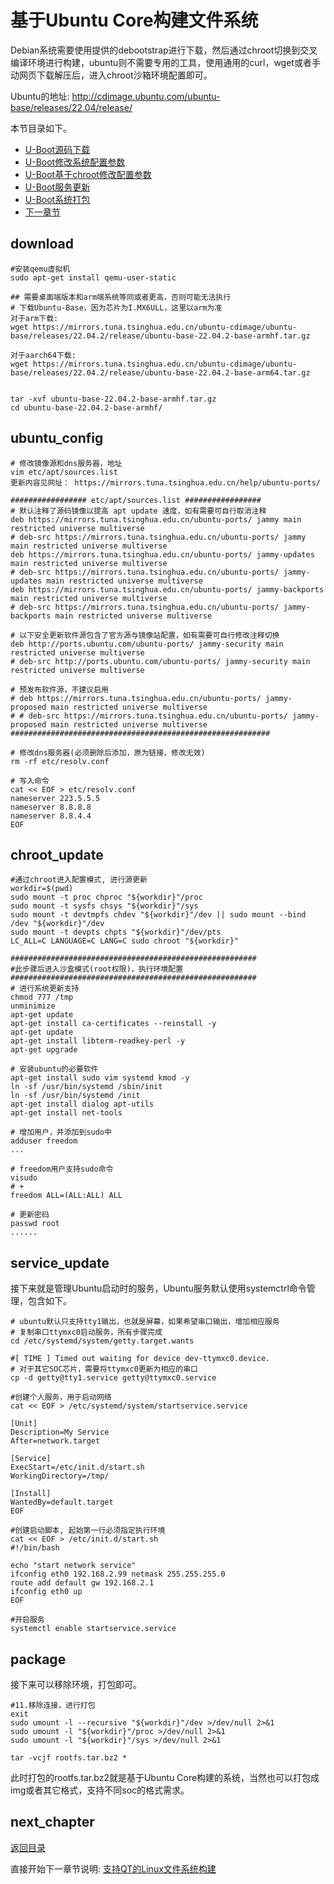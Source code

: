 # 基于Ubuntu Core构建文件系统

Debian系统需要使用提供的debootstrap进行下载，然后通过chroot切换到交叉编译环境进行构建，ubuntu则不需要专用的工具，使用通用的curl，wget或者手动网页下载解压后，进入chroot沙箱环境配置即可。

Ubuntu的地址: <http://cdimage.ubuntu.com/ubuntu-base/releases/22.04/release/>

本节目录如下。

- [U-Boot源码下载](#download)
- [U-Boot修改系统配置参数](#ubuntu_config)
- [U-Boot基于chroot修改配置参数](#chroot_update)
- [U-Boot服务更新](#service_update)
- [U-Boot系统打包](#package)
- [下一章节](#next_chapter)

## download

```shell
#安装qemu虚拟机
sudo apt-get install qemu-user-static

## 需要桌面端版本和arm端系统等同或者更高，否则可能无法执行
# 下载Ubuntu-Base，因为芯片为I.MX6ULL，这里以arm为准
对于arm下载:
wget https://mirrors.tuna.tsinghua.edu.cn/ubuntu-cdimage/ubuntu-base/releases/22.04.2/release/ubuntu-base-22.04.2-base-armhf.tar.gz

对于aarch64下载:
wget https://mirrors.tuna.tsinghua.edu.cn/ubuntu-cdimage/ubuntu-base/releases/22.04.2/release/ubuntu-base-22.04.2-base-arm64.tar.gz


tar -xvf ubuntu-base-22.04.2-base-armhf.tar.gz
cd ubuntu-base-22.04.2-base-armhf/
```

## ubuntu_config

```shell
# 修改镜像源和dns服务器，地址
vim etc/apt/sources.list
更新内容见网址： https://mirrors.tuna.tsinghua.edu.cn/help/ubuntu-ports/

################# etc/apt/sources.list #################
# 默认注释了源码镜像以提高 apt update 速度，如有需要可自行取消注释
deb https://mirrors.tuna.tsinghua.edu.cn/ubuntu-ports/ jammy main restricted universe multiverse
# deb-src https://mirrors.tuna.tsinghua.edu.cn/ubuntu-ports/ jammy main restricted universe multiverse
deb https://mirrors.tuna.tsinghua.edu.cn/ubuntu-ports/ jammy-updates main restricted universe multiverse
# deb-src https://mirrors.tuna.tsinghua.edu.cn/ubuntu-ports/ jammy-updates main restricted universe multiverse
deb https://mirrors.tuna.tsinghua.edu.cn/ubuntu-ports/ jammy-backports main restricted universe multiverse
# deb-src https://mirrors.tuna.tsinghua.edu.cn/ubuntu-ports/ jammy-backports main restricted universe multiverse

# 以下安全更新软件源包含了官方源与镜像站配置，如有需要可自行修改注释切换
deb http://ports.ubuntu.com/ubuntu-ports/ jammy-security main restricted universe multiverse
# deb-src http://ports.ubuntu.com/ubuntu-ports/ jammy-security main restricted universe multiverse

# 预发布软件源，不建议启用
# deb https://mirrors.tuna.tsinghua.edu.cn/ubuntu-ports/ jammy-proposed main restricted universe multiverse
# # deb-src https://mirrors.tuna.tsinghua.edu.cn/ubuntu-ports/ jammy-proposed main restricted universe multiverse
##########################################################

# 修改dns服务器(必须删除后添加，原为链接，修改无效)
rm -rf etc/resolv.conf

# 写入命令
cat << EOF > etc/resolv.conf
nameserver 223.5.5.5
nameserver 8.8.8.8
nameserver 8.8.4.4
EOF
```

## chroot_update

```shell
#通过chroot进入配置模式, 进行源更新
workdir=$(pwd)
sudo mount -t proc chproc "${workdir}"/proc
sudo mount -t sysfs chsys "${workdir}"/sys
sudo mount -t devtmpfs chdev "${workdir}"/dev || sudo mount --bind /dev "${workdir}"/dev
sudo mount -t devpts chpts "${workdir}"/dev/pts
LC_ALL=C LANGUAGE=C LANG=C sudo chroot "${workdir}"

#######################################################
#此步骤后进入沙盒模式(root权限)，执行环境配置
#######################################################
# 进行系统更新支持
chmod 777 /tmp
unminimize
apt-get update
apt-get install ca-certificates --reinstall -y
apt-get update
apt-get install libterm-readkey-perl -y
apt-get upgrade

# 安装ubuntu的必要软件
apt-get install sudo vim systemd kmod -y
ln -sf /usr/bin/systemd /sbin/init
ln -sf /usr/bin/systemd /init
apt-get install dialog apt-utils
apt-get install net-tools

# 增加用户，并添加到sudo中
adduser freedom
...

# freedom用户支持sudo命令
visudo
# +
freedom ALL=(ALL:ALL) ALL

# 更新密码
passwd root
......
```

## service_update

接下来就是管理Ubuntu启动时的服务，Ubuntu服务默认使用systemctrl命令管理，包含如下。

```shell
# ubuntu默认只支持tty1输出，也就是屏幕，如果希望串口输出，增加相应服务
# 复制串口ttymxc0启动服务，所有步骤完成
cd /etc/systemd/system/getty.target.wants

#[ TIME ] Timed out waiting for device dev-ttymxc0.device. 
# 对于其它SOC芯片，需要将ttymxc0更新为相应的串口
cp -d getty@tty1.service getty@ttymxc0.service

#创建个人服务，用于启动网络
cat << EOF > /etc/systemd/system/startservice.service

[Unit]
Description=My Service
After=network.target

[Service]
ExecStart=/etc/init.d/start.sh
WorkingDirectory=/tmp/

[Install]
WantedBy=default.target
EOF

#创建启动脚本, 起始第一行必须指定执行环境
cat << EOF > /etc/init.d/start.sh
#!/bin/bash

echo "start network service"
ifconfig eth0 192.168.2.99 netmask 255.255.255.0
route add default gw 192.168.2.1
ifconfig eth0 up
EOF

#开启服务
systemctl enable startservice.service
```

## package

接下来可以移除环境，打包即可。

```shell
#11.移除连接，进行打包
exit
sudo umount -l --recursive "${workdir}"/dev >/dev/null 2>&1
sudo umount -l "${workdir}"/proc >/dev/null 2>&1
sudo umount -l "${workdir}"/sys >/dev/null 2>&1

tar -vcjf rootfs.tar.bz2 *
```

此时打包的rootfs.tar.bz2就是基于Ubuntu Core构建的系统，当然也可以打包成img或者其它格式，支持不同soc的格式需求。

## next_chapter

[返回目录](../README.md)

直接开始下一章节说明: [支持QT的Linux文件系统构建](./ch02-13.rootfs_qtsupport.md)
